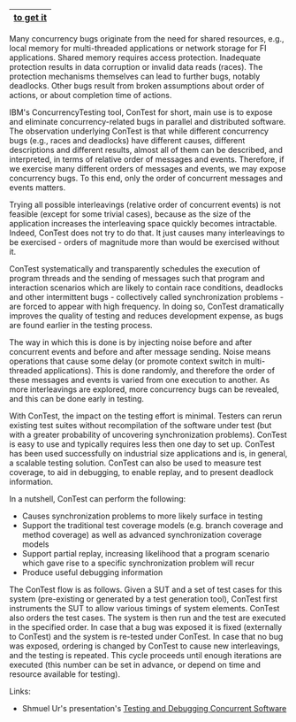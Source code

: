 | [to get it](https://www.research.ibm.com/haifa/projects/verification/contest/) |
|:-------------------------------------------------------------------------------|

Many concurrency bugs originate from the need for shared resources, e.g., local memory for multi-threaded applications or network storage for FI applications. Shared memory requires access protection. Inadequate protection results in data corruption or invalid data reads (races). The protection mechanisms themselves can lead to further bugs, notably deadlocks. Other bugs result from broken assumptions about order of actions, or about completion time of actions.

IBM's ConcurrencyTesting tool, ConTest for short, main use is to expose and eliminate concurrency-related bugs in parallel and distributed software. The observation underlying ConTest is that while different concurrency bugs (e.g., races and deadlocks) have different causes, different descriptions and different results, almost all of them can be described, and interpreted, in terms of relative order of messages and events. Therefore, if we exercise many different orders of messages and events, we may expose concurrency bugs. To this end, only the order of concurrent messages and events matters.

Trying all possible interleavings (relative order of concurrent events) is not feasible (except for some trivial cases), because as the size of the application increases the interleaving space quickly becomes intractable. Indeed, ConTest does not try to do that. It just causes many interleavings to be exercised - orders of magnitude more than would be exercised without it.

ConTest systematically and transparently schedules the execution of program threads and the sending of messages such that program and interaction scenarios which are likely to contain race conditions, deadlocks and other intermittent bugs - collectively called synchronization problems - are forced to appear with high frequency. In doing so, ConTest dramatically improves the quality of testing and reduces development expense, as bugs are found earlier in the testing process.

The way in which this is done is by injecting noise before and after concurrent events and before and after message sending. Noise means operations that cause some delay (or promote context switch in multi-threaded applications). This is done randomly, and therefore the order of these messages and events is varied from one execution to another. As more interleavings are explored, more concurrency bugs can be revealed, and this can be done early in testing.

With ConTest, the impact on the testing effort is minimal. Testers can rerun existing test suites without recompilation of the software under test (but with a greater probability of uncovering synchronization problems). ConTest is easy to use and typically requires less then one day to set up. ConTest has been used successfully on industrial size applications and is, in general, a scalable testing solution. ConTest can also be used to measure test coverage, to aid in debugging, to enable replay, and to present deadlock information.

In a nutshell, ConTest can perform the following:

  * Causes synchronization problems to more likely surface in testing
  * Support the traditional test coverage models (e.g. branch coverage and method coverage) as well as advanced synchronization coverage models
  * Support partial replay, increasing likelihood that a program scenario which gave rise to a specific synchronization problem will recur
  * Produce useful debugging information

The ConTest flow is as follows. Given a SUT and a set of test cases for this system (pre-existing or generated by a test generation tool), ConTest first instruments the SUT to allow various timings of system elements. ConTest also orders the test cases. The system is then run and the test are executed in the specified order. In case that a bug was exposed it is fixed (externally to ConTest) and the system is re-tested under ConTest. In case that no bug was exposed, ordering is changed by ConTest to cause new interleavings, and the testing is repeated. This cycle proceeds until enough iterations are executed (this number can be set in advance, or depend on time and resource available for testing).

Links:

  * Shmuel Ur's presentation's [Testing and Debugging Concurrent Software](https://www.research.ibm.com/haifa/projects/verification/contest/papers/testingConcurrentJune2008ForMS.pdf)